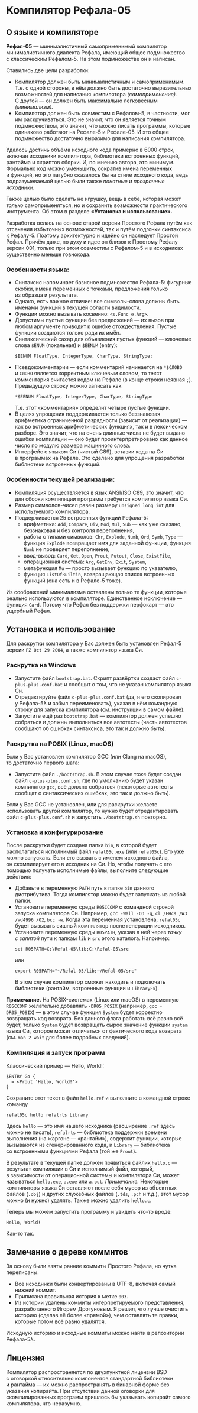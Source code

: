 # Компилятор Рефала-05
## О языке и компиляторе

**Рефал-05** — минималистичный самоприменимый компилятор минималистичного
диалекта Рефала, имеющий общее подмножество с классическим Рефалом-5.
На этом подмножестве он и написан.

Ставились две цели разработки:

* Компилятор должен быть минималистичным и самоприменимым. Т.е. с одной
  стороны, в нём должно быть достаточно выразительных возможностей для
  написания компилятора _(самоприменение)._ С другой — он должен быть
  максимально легковесным _(минимализм)._
* Компилятор должен быть совместим с Рефалом-5, в частности, мог им
  раскручиваться. Это не значит, что он является точным подмножеством,
  это значит, что можно писать программы, которые одинаково работают
  на Рефале-5 и Рефале-05. И это общее подмножество достаточно выразимо
  для написания компилятора.

Удалось достичь объёма исходного кода примерно в 6000 строк, включая исходники
компилятора, библиотеки встроенных функций, рантайма и скриптов сборки.
И, по мнению автора, это минимум. Формально код можно уменьшить, сократив
имена переменных и функций, но это пагубно сказалось бы на стиле исходного
кода, ведь подразумеваемой целью были также _понятные и прозрачные исходники._

Также целью было сделать не игрушку, вещь в себе, которая может _только_
самоприменяться, но и сохранить возможности практического инструмента. Об этом
в разделе **«Установка и использование».**

Разработка велась на основе старой версии Простого Рефала путём как отсечения
избыточных возможностей, так и путём подгонки синтаксиса к Рефалу-5. Поэтому
архитектурно и идейно он наследует Простой Рефал. Причём даже, по духу и идее
он близок к Простому Рефалу версии 001, только при этом совместим с Рефалом-5
и в исходниках существенно меньше говнокода.

### Особенности языка:

* Синтаксис напоминает базисное подмножество Рефала-5: фигурные скобки,
  имена переменных с точками, предложения только из образца и результата.
* Однако, есть важное отличие: все символы-слова должны быть именами
  функций в текущей области видимости.
* Функции можно вызывать косвенно: `<s.Func e.Arg>`.
* Допустимы пустые функции без предложений — их вызов при любом аргументе
  приводит к ошибке отождествления. Пустые функции создаются только ради
  их имён.
* Синтаксический сахар для объявления пустых функций — ключевые слова
  `$ENUM` (локальная) и `$EENUM` (entry):
  ```
  $EENUM FloatType, IntegerType, CharType, StringType;
  ```
* Псевдокомментарии — если комментарий начинается на `*$СЛОВО` и `СЛОВО`
  является корректным ключевым словом, то текст комментария считается
  кодом на Рефале (в конце строки неявная `;`). Предыдущую строку можно
  записать как
  ```
  *$EENUM FloatType, IntegerType, CharType, StringType
  ```
  Т.е. этот «комментарий» определит четыре пустые функции.
* В целях упрощения поддерживается только беззнаковая арифметика ограниченной
  разрядности (зависит от реализации) — как во встроенных арифметических
  функциях, так и в лексическом разборе. Это значит, что на очень длинные
  числа не будет выдано ошибки компиляции — оно будет проинтерпретировано
  как данное число по модулю размера машинного слова.
* Интерфейс с языком Си (чистый C89), вставки кода на Си в программах
  на Рефале. Это сделано для упрощения разработки библиотеки встроенных
  функций.

### Особенности текущей реализации:

* Компиляция осуществляется в язык ANSI/ISO C89, это значит, что для сборки
  компиляции программ требуется компилятор языка Си.
* Размер символов-чисел равен размеру `unsigned long int` для используемого
  компилятора.
* Поддерживается 25 встроенных функций Рефала-5:
  * арифметика: `Add`, `Compare`, `Div`, `Mod`, `Mul`, `Sub` — как уже
    сказано, беззнаковая и без контроля переполнения,
  * работа с типами символов: `Chr`, `Explode`, `Numb`, `Ord`, `Symb`,
    `Type` — функция `Explode` возвращает имя для заданной функции,
    функция `Numb` не проверяет переполнение,
  * ввод-вывод: `Card`, `Get`, `Open`, `Prout`, `Putout`, `Close`,
    `ExistFile`,
  * операционная система: `Arg`, `GetEnv`, `Exit`, `System`,
  * метафункция `Mu` — просто вызывает функцию по указателю,
  * функция `ListOfBuiltin`, возвращающая список встроенных функций (она есть
    и в Рефале-5 тоже).

Из соображений минимализма оставлены только те функции, которые реально
используются в компиляторе. Единственное исключение — функция `Card`.
Потому что Рефал без поддержки перфокарт — это ущербный Рефал.

## Установка и использование

Для раскрутки компилятора у Вас должен быть установлен Рефал-5 версии
`PZ Oct 29 2004`, а также компилятор языка Си.

### Раскрутка на Windows

* Запустите файл `bootstrap.bat`. Cкрипт развёртки создаст файл
  `c-plus-plus.conf.bat` и сообщит о том, что не указан компилятор языка Си.
* Отредактируйте файл `c-plus-plus.conf.bat` (да, я его скопировал у Рефала-5λ
  и забыл переименовать), указав в нём командную строку для запуска компилятора
  (см. инструкции в самом файле).
* Запустите ещё раз `bootstrap.bat` — компилятор должен успешно собраться
  и должны выполниться все автотесты (часть автотестов сообщают об ошибках
  синтаксиса, это так и должно быть).

### Раскрутка на POSIX (Linux, macOS)

Если у Вас установлен компилятор GCC (или Clang на macOS), то достаточно
первого шага:

* Запустите файл `./bootstrap.sh`. В этом случае тоже будет создан файл
  `c-plus-plus.conf.sh`, где по умолчанию будет указан компилятор `gcc`,
  всё должно собраться (некоторые автотесты сообщат о синтаксических ошибках,
  это так и должно быть).

Если у Вас GCC не установлен, или для раскрутки желаете использовать другой
компилятор, то нужно будет отредактировать файл `c-plus-plus.conf.sh`
и запустить `./bootstrap.sh` повторно.

### Установка и конфигурирование

После раскрутки будет создана папка `bin`, в которой будет располагаться
исполнимый файл `refal05c.exe` (или `refal05c`). Его уже можно запускать.
Если его вызвать с именем исходного файла, он скомпилирует его в исходник
на Си. Но, чтобы получать с его помощью получать исполнимые файлы, выполните
следующие действия:

* Добавьте в переменную `PATH` путь к папке `bin` данного дистрибутива.
  Тогда компилятор можно будет запускать из любой папки.
* Установите переменную среды `R05CCOMP` с командной строкой запуска
  компилятора Си. Например, `gcc -Wall -O3 -g`, `cl /EHcs /W3 /wd4996 /O2`,
  `bcc -w`. Когда эта переменная установлена, `refal05c` будет вызывать
  сишный компилятор после генерации исходников.
* Установите переменную среды `R05PATH`, указав в ней через _точку с запятой_
  пути к папкам `lib` и `src` этого каталога. Например:
  ```
  set R05PATH=C:\Refal-05\lib;C:\Refal-05\src
  ```
  или
  ```
  export R05PATH="~/Refal-05/lib;~/Refal-05/src"
  ```
  В этом случае компилятор сможет находить и подключать библиотеки (рантайм,
  встроенные функции и `LibraryEx`).

**Примечание.** На POSIX-системах (Linux или macOS) в переменную `R05CCOMP`
желательно добавлять `-DR05_POSIX` (например, `gcc -DR05_POSIX`) — в этом
случае функция `System` будет корректно возвращать код возврата. Без данного
флага работать всё равно всё будет, только `System` будет возвращать сырое
значение функции `system` языка Си, которое может отличаться от фактического
кода возврата (см. `man 2 wait` для более подробных сведений).


### Компиляция и запуск программ

Классический пример — Hello, World!:
```
$ENTRY Go {
  = <Prout 'Hello, World!'>
}
```
Сохраните этот текст в файл `hello.ref` и выполните в командной строке команду
```
refal05c hello refalrts Library
```
Здесь `hello` — это имя нашего исходника (расширение `.ref` здесь можно
не писать), `refalrts` — библиотека поддержки времени выполнения (на жаргоне —
«рантайм»), содержит функции, которые вызываются из сгенерированного кода,
и `Library` — библиотека со встроенными функциями Рефала (той же `Prout`).

В результате в текущей папке должен появиться файлик `hello.c` — результат
компиляции в Си и исполнимый файл, который, в зависимости от операционной
системы и компилятора Си, может называться `hello.exe`, `a.exe` или `a.out`.
_Примечание._ Некоторые компиляторы языка Си оставляют после себя мусор
из объектных файлов (`.obj`) и других служебных файлов (`.tds`, `.pch`
и т.д.), этот мусор можно (и нужно) удалять. Также можно удалить `hello.c`.

Теперь мы можем запустить программу и увидеть что-то вроде:

```
Hello, World!
```

Как-то так.


## Замечание о дереве коммитов

За основу были взяты ранние коммиты Простого Рефала, но чутка переписаны.

* Все исходники были конвертированы в UTF-8, включая самый нижний коммит.
* Приписана правильная история к метке `003`.
* Из истории удалены коммиты интерпретируемого представления, разработанного
  Игорем Дрогуновым. Я решил, что лучше очистить историю (сделав её более
  «прямой»), чем оставлять те правки, которые потом всё равно удалятся.

Исходную историю и исходные коммиты можно найти в репозитории Рефала-5λ.

## Лицензия

Компилятор распространяется по двухпунктной лицензии BSD с оговоркой
относительно компонентов стандартной библиотеки и рантайма — их можно
распространять в бинарной форме без указания копирайта. При отсутствии данной
оговорки для скомпилированных программ пришлось бы указывать копирайт самого
компилятора, что неразумно.
